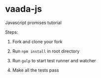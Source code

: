 # vaada-js
Javascript promises tutorial

Steps:

1. Fork and clone your fork

2. Run `npm install` in root directory

3. Run `gulp` to start test runner and watcher

4. Make all the tests pass
